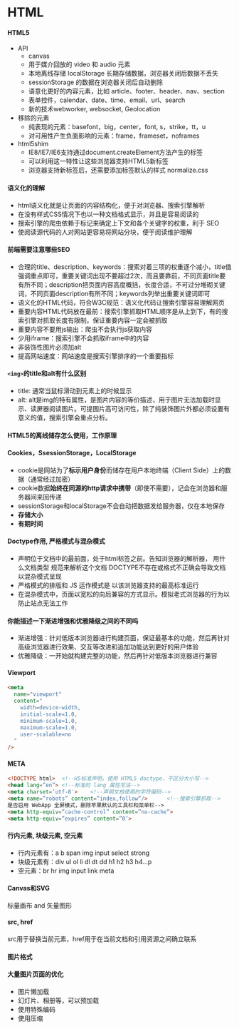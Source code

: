 # HTML

#### HTML5

- API
  - canvas
  - 用于媒介回放的 video 和 audio 元素
  - 本地离线存储 localStorage 长期存储数据，浏览器关闭后数据不丢失
  - sessionStorage 的数据在浏览器关闭后自动删除
  - 语意化更好的内容元素，比如 article、footer、header、nav、section
  - 表单控件，calendar、date、time、email、url、search
  - 新的技术webworker, websocket, Geolocation
- 移除的元素
  - 纯表现的元素：basefont，big，center，font, s，strike，tt，u
  - 对可用性产生负面影响的元素：frame，frameset，noframes
- html5shim
  - IE8/IE7/IE6支持通过document.createElement方法产生的标签
  - 可以利用这一特性让这些浏览器支持HTML5新标签
  - 浏览器支持新标签后，还需要添加标签默认的样式 normalize.css

#### 语义化的理解

- html语义化就是让页面的内容结构化，便于对浏览器、搜索引擎解析
- 在没有样式CSS情况下也以一种文档格式显示，并且是容易阅读的
- 搜索引擎的爬虫依赖于标记来确定上下文和各个关键字的权重，利于 SEO
- 使阅读源代码的人对网站更容易将网站分块，便于阅读维护理解

#### 前端需要注意哪些SEO

- 合理的title、description、keywords：搜索对着三项的权重逐个减小，title值强调重点即可，重要关键词出现不要超过2次，而且要靠前，不同页面title要有所不同；description把页面内容高度概括，长度合适，不可过分堆砌关键词，不同页面description有所不同；keywords列举出重要关键词即可
- 语义化的HTML代码，符合W3C规范：语义化代码让搜索引擎容易理解网页
- 重要内容HTML代码放在最前：搜索引擎抓取HTML顺序是从上到下，有的搜索引擎对抓取长度有限制，保证重要内容一定会被抓取
- 重要内容不要用js输出：爬虫不会执行js获取内容
- 少用iframe：搜索引擎不会抓取iframe中的内容
- 非装饰性图片必须加alt
- 提高网站速度：网站速度是搜索引擎排序的一个重要指标

#### `<img>`的title和alt有什么区别

- title: 通常当鼠标滑动到元素上的时候显示
- alt: alt是img的特有属性，是图片内容的等价描述，用于图片无法加载时显示、读屏器阅读图片。可提图片高可访问性，除了纯装饰图片外都必须设置有意义的值，搜索引擎会重点分析。

#### HTML5的离线储存怎么使用，工作原理

#### Cookies，SsessionStorage，LocalStorage

- cookie是网站为了**标示用户身份**而储存在用户本地终端（Client Side）上的数据（通常经过加密）
- cookie数据**始终在同源的http请求中携带**（即使不需要），记会在浏览器和服务器间来回传递
- sessionStorage和localStorage不会自动把数据发给服务器，仅在本地保存
- **存储大小**
- **有期时间**

#### Doctype作用, 严格模式与混杂模式

- <!DOCTYPE> 声明位于文档中的最前面，处于html标签之前。告知浏览器的解析器， 用什么文档类型 规范来解析这个文档 DOCTYPE不存在或格式不正确会导致文档以混杂模式呈现
- 严格模式的排版和 JS 运作模式是 以该浏览器支持的最高标准运行
- 在混杂模式中，页面以宽松的向后兼容的方式显示。模拟老式浏览器的行为以防止站点无法工作

#### 你能描述一下渐进增强和优雅降级之间的不同吗

- 渐进增强：针对低版本浏览器进行构建页面，保证最基本的功能，然后再针对高级浏览器进行效果、交互等改进和追加功能达到更好的用户体验
- 优雅降级：一开始就构建完整的功能，然后再针对低版本浏览器进行兼容

#### Viewport

```HTML
<meta
  name="viewport"
  content="
    width=device-width,
    initial-scale=1.0,
    minimum-scale=1.0,
    maximum-scale=1.0,
    user-scalable=no
  "
/>
```

#### META

```HTML
<!DOCTYPE html>  <!--H5标准声明，使用 HTML5 doctype，不区分大小写-->
<head lang=”en”> <!--标准的 lang 属性写法-->
<meta charset=’utf-8′>    <!--声明文档使用的字符编码-->
<meta name=”robots” content=”index,follow”/>      <!--搜索引擎抓取-->
是否启用 WebApp 全屏模式，删除苹果默认的工具栏和菜单栏-->
<meta http-equiv=”cache-control” content=”no-cache”>
<meta http-equiv=”expires” content=”0″>
```

#### 行内元素, 块级元素, 空元素

- 行内元素有：a b span img input select strong
- 块级元素有：div ul ol li dl dt dd h1 h2 h3 h4…p
- 空元素：br hr img input link meta

#### Canvas和SVG

标量画布 and 矢量图形

#### src, href

src用于替换当前元素，href用于在当前文档和引用资源之间确立联系

#### 图片格式

#### 大量图片页面的优化

- 图片懒加载
- 幻灯片、相册等，可以预加载
- 使用特殊编码
- 使用压缩